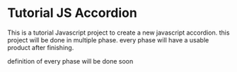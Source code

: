 # Tutorial JS Accordion

This is a tutorial Javascript project to create a new javascript accordion. this project will be done in multiple phase.
every phase will have a usable product after finishing.

definition of every phase will be done soon

